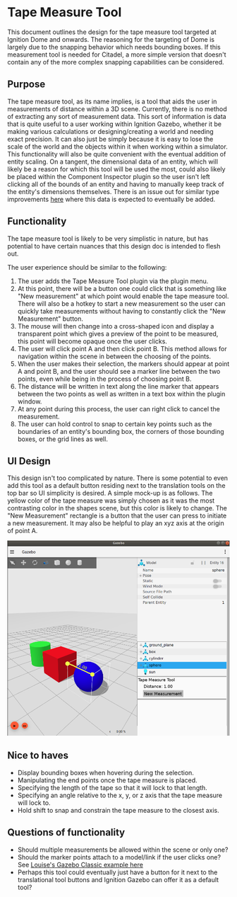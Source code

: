 # Tape Measure Tool

This document outlines the design for the tape measure tool targeted at
Ignition Dome and onwards.  The reasoning for the targeting of Dome is largely
due to the snapping behavior which needs bounding boxes.  If this measurement
tool is needed for Citadel, a more simple version that doesn't contain
any of the more complex snapping capabilities can be considered.

## Purpose

The tape measure tool, as its name implies, is a tool that aids the user in
measurements of distance within a 3D scene. Currently, there is no method
of extracting any sort of measurement data.  This sort of information is data
that is quite useful to a user working within Ignition Gazebo, whether it be
making various calculations or designing/creating a world and needing exact
precision.  It can also just be simply because it is easy to lose the scale of
the world and the objects within it when working within a simulator. This
functionality will also be quite convenient with the eventual addition of
entity scaling.  On a tangent, the dimensional data of an entity, which will
likely be a reason for which this tool will be used the most, could also
likely be placed within the Component Inspector plugin so the user isn't left
clicking all of the bounds of an entity and having to manually keep track of
the entity's dimensions themselves.  There is an issue out for similar type
improvements [here](https://github.com/ignitionrobotics/ign-gazebo/issues/158)
where this data is expected to eventually be added.

## Functionality

The tape measure tool is likely to be very simplistic in nature, but has
potential to have certain nuances that this design doc is intended to flesh
out.

The user experience should be similar to the following:
 1. The user adds the Tape Measure Tool plugin via the plugin menu.
 2. At this point, there will be a button one could click that is something
    like "New measurement" at which point would enable the tape measure tool.
    There will also be a hotkey to start a new measurement so the user can
    quickly take measurements without having to constantly click the
    "New Measurement" button.
 3. The mouse will then change into a cross-shaped icon and display a
    transparent point which gives a preview of the point to be measured,
    this point will become opaque once the user clicks.
 4. The user will click point A and then click point B.  This method allows
    for navigation within the scene in between the choosing of the points.
 5. When the user makes their selection, the markers should appear at point
    A and point B, and the user should see a marker line between the two
    points, even while being in the process of choosing point B.
 6. The distance will be written in text along the line marker that appears
    between the two points as well as written in a text box within the plugin
    window.
 7. At any point during this process, the user can right click to cancel
    the measurement.
 8. The user can hold control to snap to certain key points such as the
    boundaries of an entity's bounding box, the corners of those bounding
    boxes, or the grid lines as well.

## UI Design

This design isn't too complicated by nature.  There is some potential to even
add this tool as a default button residing next to the translation tools on
the top bar so UI simplicity is desired. A simple mock-up is as follows.  The
yellow color of the tape measure was simply chosen as it was the most
contrasting color in the shapes scene, but this color is likely to change.
The "New Measurement" rectangle is a button that the user can press to
initiate a new measurement.  It may also be helpful to play an xyz axis at the
origin of point A.

![Tape measure UI](images/tape_ui.png)

## Nice to haves

 * Display bounding boxes when hovering during the selection.
 * Manipulating the end points once the tape measure is placed.
 * Specifying the length of the tape so that it will lock to that length.
 * Specifying an angle relative to the x, y, or z axis that the
   tape measure will lock to.
 * Hold shift to snap and constrain the tape measure to the closest axis.

## Questions of functionality

 * Should multiple measurements be allowed within the scene or only one?
 * Should the marker points attach to a model/link if the user clicks one?
   See [Louise's Gazebo Classic example here](https://www.youtube.com/watch?v=XjszkNSthok&feature=youtu.be)
 * Perhaps this tool could eventually just have a button for it next to the
   translational tool buttons and Ignition Gazebo can offer it as a default
   tool?
